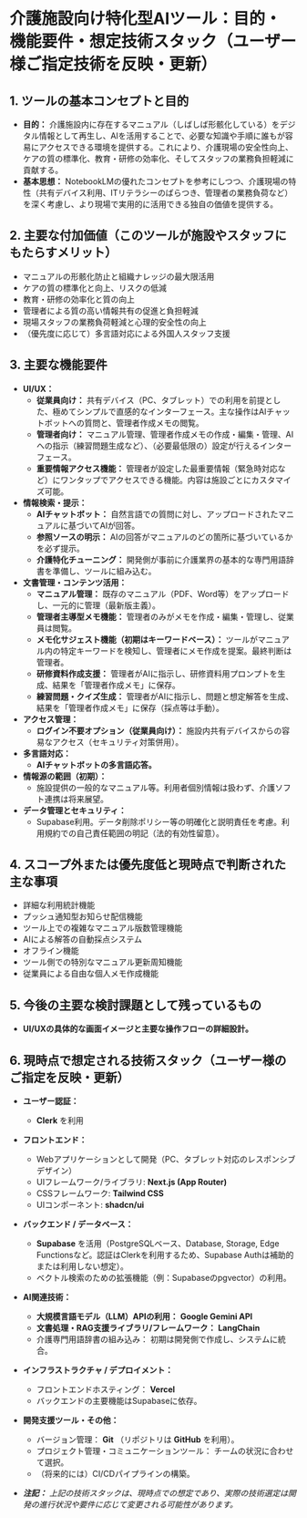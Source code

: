 # 介護施設向け特化型AIツール：目的・機能要件・想定技術スタック（ユーザー様ご指定技術を反映・更新）

## 1. ツールの基本コンセプトと目的

* **目的：** 介護施設内に存在するマニュアル（しばしば形骸化している）をデジタル情報として再生し、AIを活用することで、必要な知識や手順に誰もが容易にアクセスできる環境を提供する。これにより、介護現場の安全性向上、ケアの質の標準化、教育・研修の効率化、そしてスタッフの業務負担軽減に貢献する。
* **基本思想：** NotebookLMの優れたコンセプトを参考にしつつ、介護現場の特性（共有デバイス利用、ITリテラシーのばらつき、管理者の業務負荷など）を深く考慮し、より現場で実用的に活用できる独自の価値を提供する。

## 2. 主要な付加価値（このツールが施設やスタッフにもたらすメリット）

* マニュアルの形骸化防止と組織ナレッジの最大限活用
* ケアの質の標準化と向上、リスクの低減
* 教育・研修の効率化と質の向上
* 管理者による質の高い情報共有の促進と負担軽減
* 現場スタッフの業務負荷軽減と心理的安全性の向上
* （優先度に応じて）多言語対応による外国人スタッフ支援

## 3. 主要な機能要件

* **UI/UX：**
    * **従業員向け：** 共有デバイス（PC、タブレット）での利用を前提とした、極めてシンプルで直感的なインターフェース。主な操作はAIチャットボットへの質問と、管理者作成メモの閲覧。
    * **管理者向け：** マニュアル管理、管理者作成メモの作成・編集・管理、AIへの指示（練習問題生成など）、（必要最低限の）設定が行えるインターフェース。
    * **重要情報アクセス機能：** 管理者が設定した最重要情報（緊急時対応など）にワンタップでアクセスできる機能。内容は施設ごとにカスタマイズ可能。
* **情報検索・提示：**
    * **AIチャットボット：** 自然言語での質問に対し、アップロードされたマニュアルに基づいてAIが回答。
    * **参照ソースの明示：** AIの回答がマニュアルのどの箇所に基づいているかを必ず提示。
    * **介護特化チューニング：** 開発側が事前に介護業界の基本的な専門用語辞書を準備し、ツールに組み込む。
* **文書管理・コンテンツ活用：**
    * **マニュアル管理：** 既存のマニュアル（PDF、Word等）をアップロードし、一元的に管理（最新版主義）。
    * **管理者主導型メモ機能：** 管理者のみがメモを作成・編集・管理し、従業員は閲覧。
    * **メモ化サジェスト機能（初期はキーワードベース）：** ツールがマニュアル内の特定キーワードを検知し、管理者にメモ作成を提案。最終判断は管理者。
    * **研修資料作成支援：** 管理者がAIに指示し、研修資料用プロンプトを生成、結果を「管理者作成メモ」に保存。
    * **練習問題・クイズ生成：** 管理者がAIに指示し、問題と想定解答を生成、結果を「管理者作成メモ」に保存（採点等は手動）。
* **アクセス管理：**
    * **ログイン不要オプション（従業員向け）：** 施設内共有デバイスからの容易なアクセス（セキュリティ対策併用）。
* **多言語対応：**
    * **AIチャットボットの多言語応答。**
* **情報源の範囲（初期）：**
    * 施設提供の一般的なマニュアル等。利用者個別情報は扱わず、介護ソフト連携は将来展望。
* **データ管理とセキュリティ：**
    * Supabase利用。データ削除ポリシー等の明確化と説明責任を考慮。利用規約での自己責任範囲の明記（法的有効性留意）。

## 4. スコープ外または優先度低と現時点で判断された主な事項

* 詳細な利用統計機能
* プッシュ通知型お知らせ配信機能
* ツール上での複雑なマニュアル版数管理機能
* AIによる解答の自動採点システム
* オフライン機能
* ツール側での特別なマニュアル更新周知機能
* 従業員による自由な個人メモ作成機能

## 5. 今後の主要な検討課題として残っているもの

* **UI/UXの具体的な画面イメージと主要な操作フローの詳細設計。**

## 6. 現時点で想定される技術スタック（ユーザー様のご指定を反映・更新）

* **ユーザー認証：**
    * **Clerk** を利用
* **フロントエンド：**
    * Webアプリケーションとして開発（PC、タブレット対応のレスポンシブデザイン）
    * UIフレームワーク/ライブラリ: **Next.js (App Router)**
    * CSSフレームワーク: **Tailwind CSS**
    * UIコンポーネント: **shadcn/ui**
* **バックエンド / データベース：**
    * **Supabase** を活用（PostgreSQLベース、Database, Storage, Edge Functionsなど。認証はClerkを利用するため、Supabase Authは補助的または利用しない想定）。
    * ベクトル検索のための拡張機能（例：Supabaseのpgvector）の利用。
* **AI関連技術：**
    * **大規模言語モデル（LLM）APIの利用：** **Google Gemini API**
    * **文書処理・RAG支援ライブラリ/フレームワーク：** **LangChain**
    * 介護専門用語辞書の組み込み： 初期は開発側で作成し、システムに統合。
* **インフラストラクチャ / デプロイメント：**
    * フロントエンドホスティング： **Vercel**
    * バックエンドの主要機能はSupabaseに依存。
* **開発支援ツール・その他：**
    * バージョン管理： **Git** （リポジトリは **GitHub** を利用）。
    * プロジェクト管理・コミュニケーションツール： チームの状況に合わせて選択。
    * （将来的には）CI/CDパイプラインの構築。

* ***注記：*** *上記の技術スタックは、現時点での想定であり、実際の技術選定は開発の進行状況や要件に応じて変更される可能性があります。*